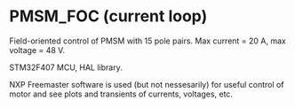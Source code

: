 # PMSM_FOC (current loop)
Field-oriented control of PMSM with 15 pole pairs. Max current = 20 A, max voltage = 48 V.

STM32F407 MCU, HAL library.

NXP Freemaster software is used (but not nessesarily) for useful control of motor and see plots and transients of currents, voltages, etc. 
